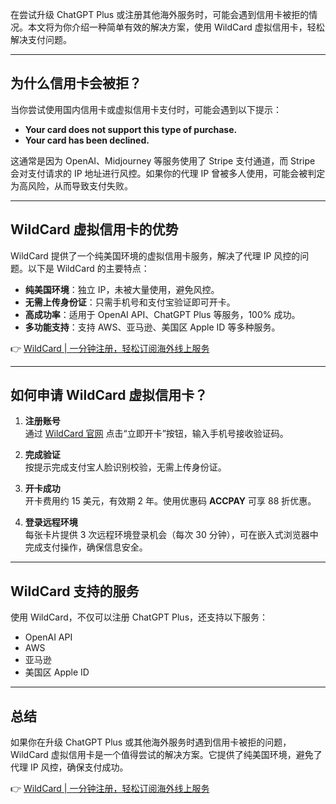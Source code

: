 在尝试升级 ChatGPT Plus 或注册其他海外服务时，可能会遇到信用卡被拒的情况。本文将为你介绍一种简单有效的解决方案，使用 WildCard 虚拟信用卡，轻松解决支付问题。

---

## 为什么信用卡会被拒？

当你尝试使用国内信用卡或虚拟信用卡支付时，可能会遇到以下提示：

- **Your card does not support this type of purchase.**
- **Your card has been declined.**

这通常是因为 OpenAI、Midjourney 等服务使用了 Stripe 支付通道，而 Stripe 会对支付请求的 IP 地址进行风控。如果你的代理 IP 曾被多人使用，可能会被判定为高风险，从而导致支付失败。

---

## WildCard 虚拟信用卡的优势

WildCard 提供了一个纯美国环境的虚拟信用卡服务，解决了代理 IP 风控的问题。以下是 WildCard 的主要特点：

- **纯美国环境**：独立 IP，未被大量使用，避免风控。
- **无需上传身份证**：只需手机号和支付宝验证即可开卡。
- **高成功率**：适用于 OpenAI API、ChatGPT Plus 等服务，100% 成功。
- **多功能支持**：支持 AWS、亚马逊、美国区 Apple ID 等多种服务。

👉 [WildCard | 一分钟注册，轻松订阅海外线上服务](https://bit.ly/bewildcard)

---

## 如何申请 WildCard 虚拟信用卡？

1. **注册账号**  
   通过 [WildCard 官网](https://bit.ly/bewildcard) 点击“立即开卡”按钮，输入手机号接收验证码。

2. **完成验证**  
   按提示完成支付宝人脸识别校验，无需上传身份证。

3. **开卡成功**  
   开卡费用约 15 美元，有效期 2 年。使用优惠码 **ACCPAY** 可享 88 折优惠。

4. **登录远程环境**  
   每张卡片提供 3 次远程环境登录机会（每次 30 分钟），可在嵌入式浏览器中完成支付操作，确保信息安全。

---

## WildCard 支持的服务

使用 WildCard，不仅可以注册 ChatGPT Plus，还支持以下服务：

- OpenAI API
- AWS
- 亚马逊
- 美国区 Apple ID

---

## 总结

如果你在升级 ChatGPT Plus 或其他海外服务时遇到信用卡被拒的问题，WildCard 虚拟信用卡是一个值得尝试的解决方案。它提供了纯美国环境，避免了代理 IP 风控，确保支付成功。

👉 [WildCard | 一分钟注册，轻松订阅海外线上服务](https://bit.ly/bewildcard)